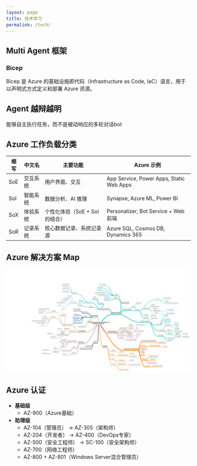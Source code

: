 ```yaml
---
layout: page
title: 技术学习
permalink: /tech/
---
```


## Multi Agent 框架

### Bicep
Bicep 是 Azure 的基础设施即代码（Infrastructure as Code, IaC）语言，用于以声明式方式定义和部署 Azure 资源。

## Agent 越辩越明
能够自主执行任务，而不是被动响应的多轮对话bot


## Azure 工作负载分类 

| 缩写  | 中文名  | 主要功能                 | Azure 示例                                 |
| --- | ---- | -------------------- | ---------------------------------------- |
| SoE | 交互系统 | 用户界面、交互              | App Service, Power Apps, Static Web Apps |
| SoI | 智能系统 | 数据分析、AI 推理           | Synapse, Azure ML, Power BI              |
| SoX | 体验系统 | 个性化体验（SoE + SoI 的结合） | Personalizer, Bot Service + Web 前端       |
| SoR | 记录系统 | 核心数据记录、系统记录源         | Azure SQL, Cosmos DB, Dynamics 365       |

## Azure 解决方案 Map
![Azure 解决方案 Map](/assets/images/solutionmap.png)

## Azure 认证
- **基础级**
    - AZ-900（Azure基础）
- **助理级**
    - AZ-104（管理员） → AZ-305（架构师）
    - AZ-204（开发者） → AZ-400（DevOps专家）
    - AZ-500（安全工程师） → SC-100（安全架构师）
    - AZ-700（网络工程师）
    - AZ-800 + AZ-801（Windows Server混合管理员）


